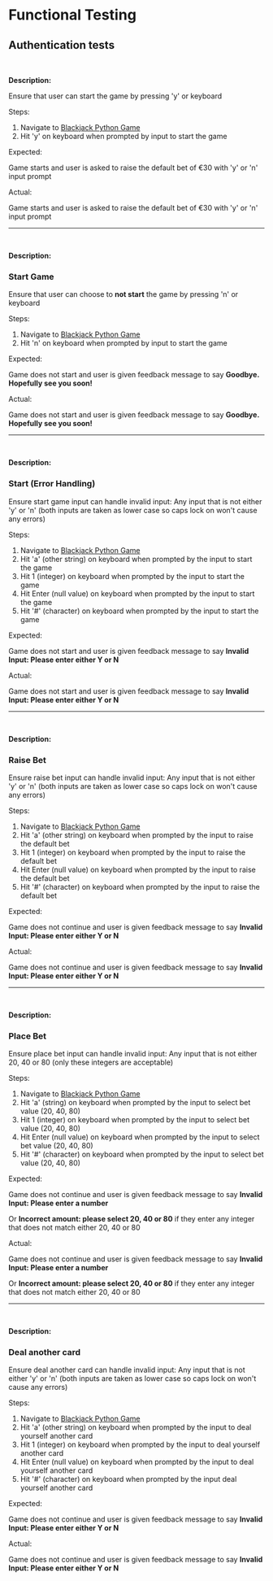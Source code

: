 # Functional Testing
 
## **Authentication tests**

<br>

**Description:**
 
Ensure that user can start the game by pressing 'y' or keyboard
 
Steps:
 
1. Navigate to [Blackjack Python Game](https://david-r-blackjack.herokuapp.com/)
2. Hit 'y' on keyboard when prompted by input to start the game
 
Expected:
 
Game starts and user is asked to raise the default bet of €30 with 'y' or 'n' input prompt
 
Actual:
 
Game starts and user is asked to raise the default bet of €30 with 'y' or 'n' input prompt
 
<hr>
<br>

**Description:**
### **Start Game**
Ensure that user can choose to **not start** the game by pressing 'n' or keyboard
 
Steps:
 
1. Navigate to [Blackjack Python Game](https://david-r-blackjack.herokuapp.com/)
2. Hit 'n' on keyboard when prompted by input to start the game
 
Expected:
 
Game does not start and user is given feedback message to say **Goodbye. Hopefully see you soon!**
 
Actual:
 
Game does not start and user is given feedback message to say **Goodbye. Hopefully see you soon!**

<hr>
<br>

**Description:**
### **Start (Error Handling)**
Ensure start game input can handle invalid input: Any input that is not either 'y' or 'n' (both inputs are taken as lower case so caps lock on won't cause any errors)
 
Steps:
 
1. Navigate to [Blackjack Python Game](https://david-r-blackjack.herokuapp.com/)
2. Hit 'a' (other string) on keyboard when prompted by the input to start the game
3. Hit 1 (integer) on keyboard when prompted by the input to start the game
4. Hit Enter (null value) on keyboard when prompted by the input to start the game
5. Hit '#' (character) on keyboard when prompted by the input to start the game
 
Expected:
 
Game does not start and user is given feedback message to say **Invalid Input: Please enter either Y or N**
 
Actual:
 
Game does not start and user is given feedback message to say **Invalid Input: Please enter either Y or N**

<hr>
<br>

**Description:**
### **Raise Bet**
Ensure raise bet input can handle invalid input: Any input that is not either 'y' or 'n' (both inputs are taken as lower case so caps lock on won't cause any errors)
 
Steps:
 
1. Navigate to [Blackjack Python Game](https://david-r-blackjack.herokuapp.com/)
2. Hit 'a' (other string) on keyboard when prompted by the input to raise the default bet
3. Hit 1 (integer) on keyboard when prompted by the input to raise the default bet
4. Hit Enter (null value) on keyboard when prompted by the input to raise the default bet
5. Hit '#' (character) on keyboard when prompted by the input to raise the default bet
 
Expected:
 
Game does not continue and user is given feedback message to say **Invalid Input: Please enter either Y or N**
 
Actual:
 
Game does not continue and user is given feedback message to say **Invalid Input: Please enter either Y or N**

<hr>
<br>

**Description:**
### **Place Bet**
Ensure place bet input can handle invalid input: Any input that is not either 20, 40 or 80 (only these integers are acceptable)
 
Steps:
 
1. Navigate to [Blackjack Python Game](https://david-r-blackjack.herokuapp.com/)
2. Hit 'a' (string) on keyboard when prompted by the input to select bet value (20, 40, 80)
3. Hit 1 (integer) on keyboard when prompted by the input to select bet value (20, 40, 80)
4. Hit Enter (null value) on keyboard when prompted by the input to select bet value (20, 40, 80)
5. Hit '#' (character) on keyboard when prompted by the input to select bet value (20, 40, 80)
 
Expected:
 
Game does not continue and user is given feedback message to say **Invalid Input: Please enter a number** 

Or **Incorrect amount: please select 20, 40 or 80** if they enter any integer that does not match either 20, 40 or 80
 
Actual:
 
Game does not continue and user is given feedback message to say **Invalid Input: Please enter a number** 

Or **Incorrect amount: please select 20, 40 or 80** if they enter any integer that does not match either 20, 40 or 80

<hr>
<br>

**Description:**
### **Deal another card**
Ensure deal another card can handle invalid input: Any input that is not either 'y' or 'n' (both inputs are taken as lower case so caps lock on won't cause any errors)

Steps:
 
1. Navigate to [Blackjack Python Game](https://david-r-blackjack.herokuapp.com/)
2. Hit 'a' (other string) on keyboard when prompted by the input to deal yourself another card
3. Hit 1 (integer) on keyboard when prompted by the input to deal yourself another card
4. Hit Enter (null value) on keyboard when prompted by the input to deal yourself another card
5. Hit '#' (character) on keyboard when prompted by the input deal yourself another card
 
Expected:
 
Game does not continue and user is given feedback message to say **Invalid Input: Please enter either Y or N**
 
Actual:
 
Game does not continue and user is given feedback message to say **Invalid Input: Please enter either Y or N**